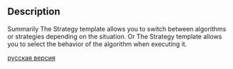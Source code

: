 ## Description

Summarily
The Strategy template allows you to switch between algorithms or strategies depending on the situation.
Or
The Strategy template allows you to select the behavior of the algorithm when executing it.


[русская версия](README-rus.md)
